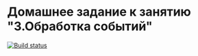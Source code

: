 # Домашнее задание к занятию "3.Обработка событий"

[![Build status](https://ci.appveyor.com/api/projects/status/0iqh4osyvc578ify?svg=true)](https://ci.appveyor.com/project/Nick-Major/yarn-goblin-game)